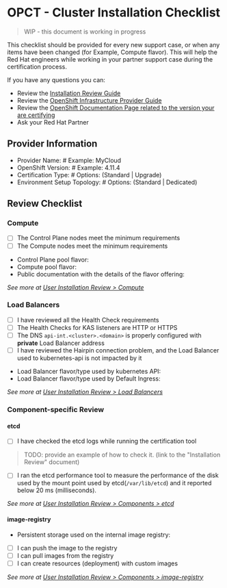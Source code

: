 # OPCT - Cluster Installation Checklist

> WIP - this document is working in progress

<!--
Do not change the following markdown commented lines.
__version__: 0.1.0-preview
-->

This checklist should be provided for every new support case, or when any items have been changed (for Example, Compute flavor). This will help the Red Hat engineers while working in your partner support case during the certification process.

If you have any questions you can:

- Review the [Installation Review Guide](./user-installation-review.md)
- Review the [OpenShift Infrastructure Provider Guide](https://docs.providers.openshift.org/)
- Review the [OpenShift Documentation Page related to the version your are certifying](https://docs.openshift.com/container-platform)
- Ask your Red Hat Partner

## Provider Information

- Provider Name:                # Example: MyCloud
- OpenShift Version:            # Example: 4.11.4
- Certification Type:           # Options: (Standard | Upgrade)
- Environment Setup Topology:   # Options: (Standard | Dedicated)

## Review Checklist

### Compute

- [ ] The Control Plane nodes meet the minimum requirements
- [ ] The Compute nodes meet the minimum requirements

- Control Plane pool flavor:
- Compute pool flavor:
- Public documentation with the details of the flavor offering:

*See more at [User Installation Review > Compute](./user-installation-review.md#compute)*

### Load Balancers

- [ ] I have reviewed all the Health Check requirements
- [ ] The Health Checks for KAS listeners are HTTP or HTTPS
- [ ] The DNS `api-int.<cluster>.<domain>` is properly configured with **private** Load Balancer address
- [ ] I have reviewed the Hairpin connection problem, and the Load Balancer used to kubernetes-api is not impacted by it

- Load Balancer flavor/type used by kubernetes API:
- Load Balancer flavor/type used by Default Ingress:


*See more at [User Installation Review > Load Balancers](./user-installation-review.md#load-balancers)*

### Component-specific Review

#### etcd

- [ ] I have checked the etcd logs while running the certification tool

> TODO: provide an example of how to check it. (link to the "Installation Review" document)

- [ ] I ran the etcd performance tool to measure the performance of the disk used by the mount point used by etcd(`/var/lib/etcd`) and it reported below 20 ms (milliseconds).

*See more at [User Installation Review > Components > etcd](./user-installation-review.md#components-etcd)*

#### image-registry

- Persistent storage used on the internal image registry: 

- [ ] I can push the image to the registry
- [ ] I can pull images from the registry
- [ ] I can create resources (deployment) with custom images

*See more at [User Installation Review > Components > image-registry](./user-installation-review.md#components-imageregistry)*
